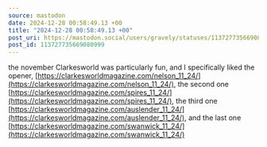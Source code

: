 ```yaml
---
source: mastodon
date: 2024-12-28 00:58:49.13 +00
title: "2024-12-28 00:58:49.13 +00"
post_uri: https://mastodon.social/users/gravely/statuses/113727735669080999
post_id: 113727735669080999
---
```

the november Clarkesworld was particularly fun, and I specifically liked the opener, [https://clarkesworldmagazine.com/nelson_11_24/](https://clarkesworldmagazine.com/nelson_11_24/), the second one [https://clarkesworldmagazine.com/spires_11_24/](https://clarkesworldmagazine.com/spires_11_24/), the third one [https://clarkesworldmagazine.com/auslender_11_24/](https://clarkesworldmagazine.com/auslender_11_24/), and the last one [https://clarkesworldmagazine.com/swanwick_11_24/](https://clarkesworldmagazine.com/swanwick_11_24/)


